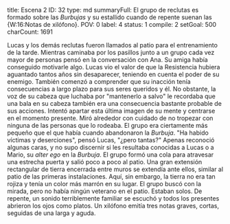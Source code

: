 title:          Escena 2
ID:             32
type:           md
summaryFull:    El grupo de reclutas es formado sobre las *Burbujas* y su estallido cuando de repente suenan las {W:16:Notas de xilófono}.
POV:            0
label:          4
status:         1
compile:        2
setGoal:        500
charCount:      1691


Lucas y los demás reclutas fueron llamados al patio para el entrenamiento de la tarde. Mientras caminaba por los pasillos junto a un grupo cada vez mayor de personas pensó en la conversación con Ana.
Su amiga había conseguido motivarle algo. Lucas vio el valor de que la Resistencia hubiera aguantado tantos años sin desaparecer, teniendo en cuenta el poder de su enemigo. También comenzó a comprender que su inacción tenía consecuencias a largo plazo para sus seres queridos y él.
No obstante, la voz de su cabeza que luchaba por "mantenerlo a salvo" le recordaba que una bala en su cabeza también era una consecuencia bastante probable de sus acciones.
Intentó apartar esta última imagen de su mente y centrarse en el momento presente. Miró alrededor con cuidado de no tropezar con ninguna de las personas que lo rodeaba.
El grupo era ciertamente más pequeño que el que había cuando abandonaron la *Burbuja*.
"Ha habido víctimas y deserciones", pensó Lucas, "¿pero tantas?"
Apenas reconoció algunas caras, y no supo discernir si les resultaba conocidas a Lucas o a Mario, su *alter ego* en la *Burbuja*.
El grupo formó una cola para atravesar una estrecha puerta y salió poco a poco al patio.
Una gran extensión rectangular de tierra encerrada entre muros se extendía ante ellos, similar al patio de las primeras instalaciones. Aquí, sin embargo, la tierra no era tan rojiza y tenía un color más marrón en su lugar.
El grupo buscó con la mirada, pero no había ningún veterano en el patio. Estaban solos.
De repente, un sonido terriblemente familiar se escuchó y todos los presentes abrieron los ojos como platos.
Un xilófono emitía tres notas graves, cortas, seguidas de una larga y aguda.
